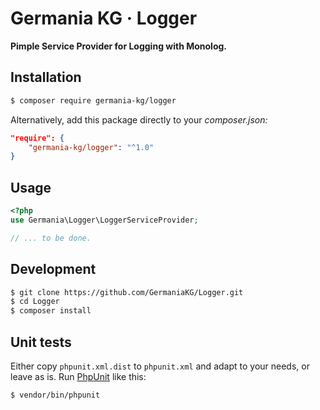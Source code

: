 # Germania KG · Logger

**Pimple Service Provider for Logging with Monolog.**


## Installation

```bash
$ composer require germania-kg/logger
```

Alternatively, add this package directly to your *composer.json:*

```json
"require": {
    "germania-kg/logger": "^1.0"
}
```


## Usage


```php
<?php
use Germania\Logger\LoggerServiceProvider;

// ... to be done.
```


## Development

```bash
$ git clone https://github.com/GermaniaKG/Logger.git
$ cd Logger
$ composer install
```


## Unit tests

Either copy `phpunit.xml.dist` to `phpunit.xml` and adapt to your needs, or leave as is. 
Run [PhpUnit](https://phpunit.de/) like this:

```bash
$ vendor/bin/phpunit
```
